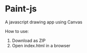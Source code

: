 # Paint-js

A javascript drawing app using Canvas

How to use:

1. Download as ZIP
2. Open index.html in a browser
